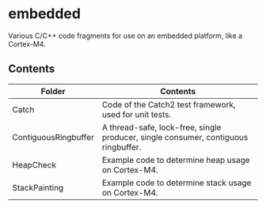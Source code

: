 
# embedded
Various C/C++ code fragments for use on an embedded platform, like a Cortex-M4.

## Contents

| Folder | Contents |
| ------ | -------- |
| Catch | Code of the Catch2 test framework, used for unit tests. |
| ContiguousRingbuffer | A thread-safe, lock-free, single producer, single consumer, contiguous ringbuffer. |
| HeapCheck | Example code to determine heap usage on Cortex-M4. |
| StackPainting | Example code to determine stack usage on Cortex-M4. |
